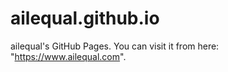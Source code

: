 # ailequal.github.io
ailequal's GitHub Pages. You can visit it from here: "https://www.ailequal.com".
